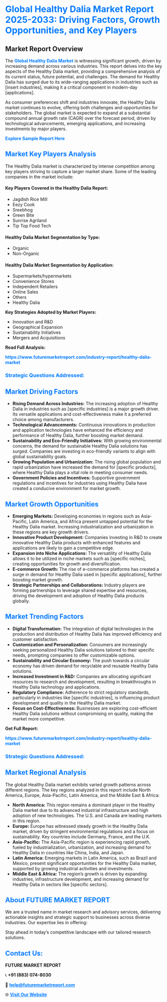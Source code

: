 <h1 style="color: #007BFF;">Global Healthy Dalia Market Report 2025-2033: Driving Factors, Growth Opportunities, and Key Players</h1>

<section id="overview">
<h2>Market Report Overview</h2>
<p>The <a href="https://www.futuremarketreport.com/industry-report/healthy-dalia-market" style="color: #007BFF; text-decoration: none;"><strong>Global Healthy Dalia Market</strong></a> is witnessing significant growth, driven by increasing demand across various industries. This report delves into the key aspects of the Healthy Dalia market, providing a comprehensive analysis of its current status, future potential, and challenges. The demand for Healthy Dalia has surged due to its wide-ranging applications in industries such as [insert industries], making it a critical component in modern-day [applications].</p>
<p>As consumer preferences shift and industries innovate, the Healthy Dalia market continues to evolve, offering both challenges and opportunities for stakeholders. The global market is expected to expand at a substantial compound annual growth rate (CAGR) over the forecast period, driven by technological advancements, emerging applications, and increasing investments by major players.</p>
</section>

<section id="overview">
<p><a href="https://www.futuremarketreport.com/request-sample/reportId=111870" style="color: #007BFF; text-decoration: none;"><strong>Explore Sample Report Here</strong></a></p>
</section>

<section id="key-players">
<h2 style="color: #007BFF;">Market Key Players Analysis</h2>
<p>The Healthy Dalia market is characterized by intense competition among key players striving to capture a larger market share. Some of the leading companies in the market include:</p>
<h4>Key Players Covered in the Healthy Dalia Report:</h4>
<ul><li>Jagdish Rice Mill</li><li>Eezy Cook</li><li>Sreebhog</li><li>Green Bite</li><li>Sunrise Agriland</li><li>Tip Top Food Tech</li></ul>
<h4>Healthy Dalia Market Segmentation by Type:</h4>
<ul><li>Organic</li><li>Non-Organic</li></ul>

<h4>Healthy Dalia Market Segmentation by Application:</h4>
<ul><li>Supermarkets/hypermarkets</li><li>Convenience Stores</li><li>Independent Retailers</li><li>Online Sales</li><li>Others</li><li>Healthy Dalia</li></ul>
<p><strong>Key Strategies Adopted by Market Players:</strong></p>
<ul>
<li>Innovation and R&D</li>
<li>Geographical Expansion</li>
<li>Sustainability Initiatives</li>
<li>Mergers and Acquisitions</li>
</ul>
</section>

<section>
<p><strong>Read Full Analysis: </strong></p><a href="https://www.futuremarketreport.com/industry-report/healthy-dalia-market" style="color: #007BFF; text-decoration: none;"><strong>https://www.futuremarketreport.com/industry-report/healthy-dalia-market</strong></a>
<h3 style="color: #007BFF;">Strategic Questions Addressed:</h3>
</section>

<section id="driving-factors">
<h2 style="color: #007BFF;">Market Driving Factors</h2>
<ul>
<li><strong>Rising Demand Across Industries:</strong> The increasing adoption of Healthy Dalia in industries such as [specific industries] is a major growth driver. Its versatile applications and cost-effectiveness make it a preferred choice among manufacturers.</li>
<li><strong>Technological Advancements:</strong> Continuous innovations in production and application technologies have enhanced the efficiency and performance of Healthy Dalia, further boosting market demand.</li>
<li><strong>Sustainability and Eco-Friendly Initiatives:</strong> With growing environmental concerns, the demand for sustainable Healthy Dalia solutions has surged. Companies are investing in eco-friendly variants to align with global sustainability goals.</li>
<li><strong>Growing Population and Urbanization:</strong> The rising global population and rapid urbanization have increased the demand for [specific products], where Healthy Dalia plays a vital role in meeting consumer needs.</li>
<li><strong>Government Policies and Incentives:</strong> Supportive government regulations and incentives for industries using Healthy Dalia have created a conducive environment for market growth.</li>
</ul>
</section>

<section id="growth-opportunities">
<h2 style="color: #007BFF;">Market Growth Opportunities</h2>
<ul>
<li><strong>Emerging Markets:</strong> Developing economies in regions such as Asia-Pacific, Latin America, and Africa present untapped potential for the Healthy Dalia market. Increasing industrialization and urbanization in these regions are key growth drivers.</li>
<li><strong>Innovative Product Development:</strong> Companies investing in R&D to create innovative Healthy Dalia products with enhanced features and applications are likely to gain a competitive edge.</li>
<li><strong>Expansion into Niche Applications:</strong> The versatility of Healthy Dalia allows it to be utilized in niche markets such as [specific niches], creating opportunities for growth and diversification.</li>
<li><strong>E-commerce Growth:</strong> The rise of e-commerce platforms has created a surge in demand for Healthy Dalia used in [specific applications], further boosting market growth.</li>
<li><strong>Strategic Partnerships and Collaborations:</strong> Industry players are forming partnerships to leverage shared expertise and resources, driving the development and adoption of Healthy Dalia products globally.</li>
</ul>
</section>

<section id="trending-factors">
<h2 style="color: #007BFF;">Market Trending Factors</h2>
<ul>
<li><strong>Digital Transformation:</strong> The integration of digital technologies in the production and distribution of Healthy Dalia has improved efficiency and customer satisfaction.</li>
<li><strong>Customization and Personalization:</strong> Consumers are increasingly seeking personalized Healthy Dalia solutions tailored to their specific needs, prompting companies to offer customizable options.</li>
<li><strong>Sustainability and Circular Economy:</strong> The push towards a circular economy has driven demand for recyclable and reusable Healthy Dalia solutions.</li>
<li><strong>Increased Investment in R&D:</strong> Companies are allocating significant resources to research and development, resulting in breakthroughs in Healthy Dalia technology and applications.</li>
<li><strong>Regulatory Compliance:</strong> Adherence to strict regulatory standards, particularly in industries like [specific industries], is influencing product development and quality in the Healthy Dalia market.</li>
<li><strong>Focus on Cost-Effectiveness:</strong> Businesses are exploring cost-efficient Healthy Dalia solutions without compromising on quality, making the market more competitive.</li>
</ul>
</section>

<section>
<p><strong>Get Full Report: </strong></p><a href="https://www.futuremarketreport.com/industry-report/healthy-dalia-market" style="color: #007BFF; text-decoration: none;"><strong>https://www.futuremarketreport.com/industry-report/healthy-dalia-market</strong></a>
<h3 style="color: #007BFF;">Strategic Questions Addressed:</h3>
</section>


<section id="regional-analysis">
<h2 style="color: #007BFF;">Market Regional Analysis</h2>
<p>The global Healthy Dalia market exhibits varied growth patterns across different regions. The key regions analyzed in this report include North America, Europe, Asia-Pacific, Latin America, and the Middle East & Africa:</p>
<ul>
<li><strong>North America:</strong> This region remains a dominant player in the Healthy Dalia market due to its advanced industrial infrastructure and high adoption of new technologies. The U.S. and Canada are leading markets in this region.</li>
<li><strong>Europe:</strong> Europe has witnessed steady growth in the Healthy Dalia market, driven by stringent environmental regulations and a focus on sustainability. Key countries include Germany, France, and the U.K.</li>
<li><strong>Asia-Pacific:</strong> The Asia-Pacific region is experiencing rapid growth, fueled by industrialization, urbanization, and increasing demand for Healthy Dalia in countries like China, India, and Japan.</li>
<li><strong>Latin America:</strong> Emerging markets in Latin America, such as Brazil and Mexico, present significant opportunities for the Healthy Dalia market, supported by growing industrial activities and investments.</li>
<li><strong>Middle East & Africa:</strong> The region’s growth is driven by expanding industries, infrastructure development, and increasing demand for Healthy Dalia in sectors like [specific sectors].</li>
</ul>
</section>

<footer>
<h2 style="color: #007BFF;">About FUTURE MARKET REPORT</h2>
<p>We are a trusted name in market research and advisory services, delivering actionable insights and strategic support to businesses across diverse industries. Our expertise lies in offering:</p>

<p>Stay ahead in today’s competitive landscape with our tailored research solutions.</p>

<h2 style="color: #007BFF;">Contact Us:</h2>
<p><strong>FUTURE MARKET REPORT</strong></p>
<p>📞 <strong>+91 (883) 074-8030</strong></p>
<p>📧 <strong><a href="mailto:help@futuremarketreport.com" style="color: #007BFF;">help@futuremarketreport.com</a></strong></p>
<p>🌐 <strong><a href="https://www.futuremarketreport.com/" style="color: #007BFF;">Visit Our Website</a></strong></p>
</footer>